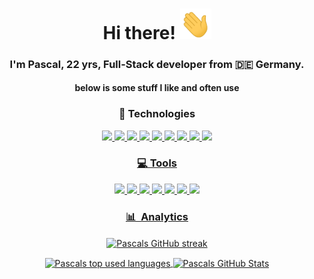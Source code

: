 <h1 align='center'>Hi there! <img src="https://raw.githubusercontent.com/PsclDev/PsclDev/master/wave.gif" width="50"></h1>
<h3 align='center'>I'm Pascal, 22 yrs, Full-Stack developer from 🇩🇪 Germany.</h3>
<h4 align='center'>below is some stuff I like and often use</h4>

<h3 align='center'> 🚀 Technologies </h3>
<p align="center">
<a href="#"> <img src="https://cdn.jsdelivr.net/gh/devicons/devicon/icons/csharp/csharp-line.svg" width="50px" />
<a href="https://go.dev/"> <img src="https://cdn.jsdelivr.net/gh/devicons/devicon/icons/go/go-original-wordmark.svg" width="50px" />
<a href="https://www.typescriptlang.org/"> <img src="https://cdn.jsdelivr.net/gh/devicons/devicon/icons/typescript/typescript-original.svg" width="50px" />
<a href="https://vuejs.org/"> <img src="https://cdn.jsdelivr.net/gh/devicons/devicon/icons/vuejs/vuejs-original.svg" width="50px" />
<a href="https://nuxtjs.org/"> <img src="https://cdn.jsdelivr.net/gh/devicons/devicon/icons/nuxtjs/nuxtjs-original.svg" width="50px" />
<a href="https://angular.io/"> <img src="https://cdn.jsdelivr.net/gh/devicons/devicon/icons/angularjs/angularjs-plain.svg" width="50px" />
<a href="https://nestjs.com/"> <img src="https://cdn.jsdelivr.net/gh/devicons/devicon/icons/nestjs/nestjs-plain.svg" width="50px" />
<a href="https://www.postgresql.org/"> <img src="https://cdn.jsdelivr.net/gh/devicons/devicon/icons/postgresql/postgresql-original.svg" width="50px" />
<a href="https://tailwindcss.com/"> <img src="https://cdn.jsdelivr.net/gh/devicons/devicon/icons/tailwindcss/tailwindcss-plain.svg" width="50px" />
</p>

<h3 align='center'> 💻 Tools </h3>
<p align="center">
<a href="https://www.apple.com/"> <img src="https://cdn.jsdelivr.net/gh/devicons/devicon/icons/apple/apple-original.svg" width="50px" />
<a href="https://www.debian.org/"> <img src="https://cdn.jsdelivr.net/gh/devicons/devicon/icons/debian/debian-original.svg" width="50px" />
<a href="https://www.jetbrains.com/"> <img src="https://cdn.jsdelivr.net/gh/devicons/devicon/icons/jetbrains/jetbrains-original.svg" width="50px" />
<a href="https://code.visualstudio.com/"> <img src="https://cdn.jsdelivr.net/gh/devicons/devicon/icons/vscode/vscode-original.svg" width="50px" />
<a href="https://www.docker.com/"> <img src="https://cdn.jsdelivr.net/gh/devicons/devicon/icons/docker/docker-original.svg" width="50px" />
<a href="https://yarnpkg.com/"> <img src="https://cdn.jsdelivr.net/gh/devicons/devicon/icons/yarn/yarn-original.svg" width="50px" />
<a href="https://git-scm.com/"> <img src="https://cdn.jsdelivr.net/gh/devicons/devicon/icons/git/git-original.svg" width="50px" />

<h3 align='center'> 📊 &nbsp;Analytics </h3>
<p align="center">
  <a href="https://github.com/PsclDev/pscldev">
  <img align="center" src="https://github-readme-streak-stats.herokuapp.com/?user=PsclDev&theme=github-dark-blue" alt="Pascals GitHub streak"/>
</a>
</p>
<p align="center">
<a href="https://github.com/PsclDev/pscldev">
  <img align="center" src="https://github-readme-stats-self-five.vercel.app/api/top-langs/?username=PsclDev&theme=github_dark&langs_count=3&count_private=true" alt="Pascals top used languages"/>
</a>
<a href="https://github.com/PsclDev/pscldev">
  <img align="center" src="https://github-readme-stats-self-five.vercel.app/api?username=PsclDev&theme=github_dark&count_private=true" alt="Pascals GitHub Stats" />
</p>
